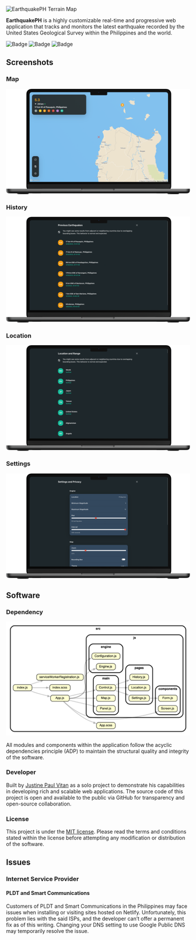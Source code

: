 ![EarthquakePH Terrain Map](https://github.com/jpvitan/earthquakeph/blob/master/resources/images/mockups/map-terrain.png)


**EarthquakePH** is a highly customizable real-time and progressive web application that tracks and monitors the latest earthquake recorded by the United States Geological Survey within the Philippines and the world.


![Badge](https://img.shields.io/netlify/f9270efb-3f2a-480f-9a0f-83ec79c806ae?style=plastic)
![Badge](https://img.shields.io/github/package-json/v/jpvitan/earthquakeph)
![Badge](https://img.shields.io/github/license/jpvitan/earthquakeph)


## Screenshots


### Map


![EarthquakePH Light Map](https://github.com/jpvitan/earthquakeph/blob/master/resources/images/mockups/map-light.png)


### History


![EarthquakePH History](https://github.com/jpvitan/earthquakeph/blob/master/resources/images/mockups/history.png)


### Location


![EarthquakePH Location](https://github.com/jpvitan/earthquakeph/blob/master/resources/images/mockups/location.png)


### Settings


![EarthquakePH Settings](https://github.com/jpvitan/earthquakeph/blob/master/resources/images/mockups/settings.png)


## Software


### Dependency


![Dependency Graph](https://github.com/jpvitan/earthquakeph/blob/master/resources/images/dependencies/dependencygraph.png)


All modules and components within the application follow the acyclic dependencies principle (ADP) to maintain the structural quality and integrity of the software.


### Developer


Built by [Justine Paul Vitan](https://jpvitan.com/) as a solo project to demonstrate his capabilities in developing rich and scalable web applications. The source code of this project is open and available to the public via GitHub for transparency and open-source collaboration.


### License


This project is under the [MIT license](https://github.com/jpvitan/earthquakeph/blob/master/LICENSE). Please read the terms and conditions stated within the license before attempting any modification or distribution of the software.


## Issues


### Internet Service Provider


#### PLDT and Smart Communications


Customers of PLDT and Smart Communications in the Philippines may face issues when installing or visiting sites hosted on Netlify. Unfortunately, this problem lies with the said ISPs, and the developer can’t offer a permanent fix as of this writing. Changing your DNS setting to use Google Public DNS may temporarily resolve the issue.
